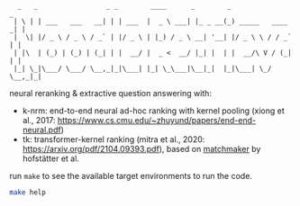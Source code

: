 ```
  _   _                 _ _        ____      _        _                 _ 
 | \ | | ___   ___   __| | | ___  |  _ \ ___| |_ _ __(_) _____   ____ _| |
 |  \| |/ _ \ / _ \ / _` | |/ _ \ | |_) / _ \ __| '__| |/ _ \ \ / / _` | |
 | |\  | (_) | (_) | (_| | |  __/ |  _ <  __/ |_| |  | |  __/\ V / (_| | |
 |_| \_|\___/ \___/ \__,_|_|\___| |_| \_\___|\__|_|  |_|\___| \_/ \__,_|_|
```

neural reranking & extractive question answering with:

-   k-nrm: end-to-end neural ad-hoc ranking with kernel pooling (xiong et al., 2017: https://www.cs.cmu.edu/~zhuyund/papers/end-end-neural.pdf)
-   tk: transformer-kernel ranking (mitra et al., 2020: https://arxiv.org/pdf/2104.09393.pdf), based on [matchmaker](https://github.com/sebastian-hofstaetter/matchmaker) by hofstätter et al.

run `make` to see the available target environments to run the code.

```bash
make help
```
